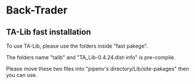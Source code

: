# Back-Trader

## TA-Lib fast installation
To use TA-Lib, please use the folders inside "fast pakege".

The folders name "talib" and "TA_Lib-0.4.24.dist-info" is pre-compile.

Please move these two files into "pipenv's directory/Lib/site-pakages" then you can use.
